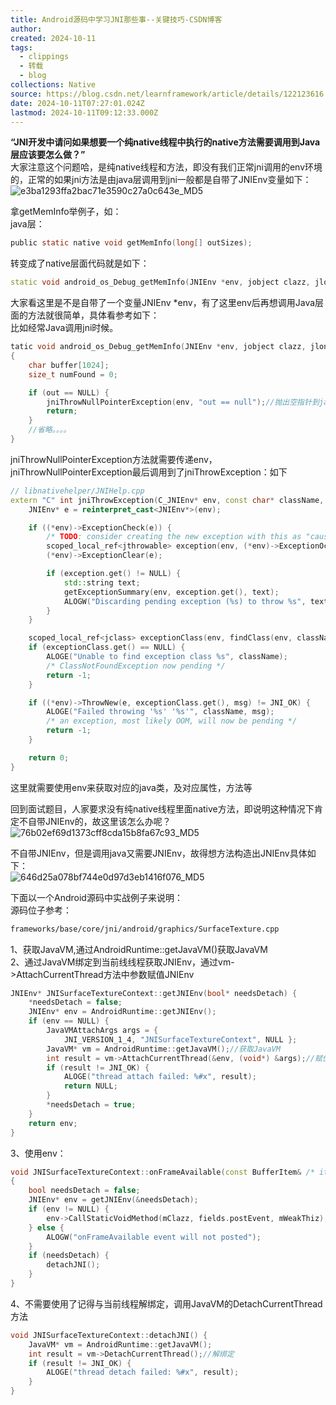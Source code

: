 ```yaml
---
title: Android源码中学习JNI那些事--关键技巧-CSDN博客
author: 
created: 2024-10-11
tags:
  - clippings
  - 转载
  - blog
collections: Native
source: https://blog.csdn.net/learnframework/article/details/122123616
date: 2024-10-11T07:27:01.024Z
lastmod: 2024-10-11T09:12:33.000Z
---
```

**“JNI开发中请问如果想要一个纯native线程中执行的native方法需要调用到Java层应该要怎么做？”**\
大家注意这个问题哈，是纯native线程和方法，即没有我们正常jni调用的env环境的，正常的如果jni方法是由java层调用到jni一般都是自带了JNIEnv变量如下：\
![e3ba1293ffa2bac71e3590c27a0c643e\_MD5](https://picgo.myjojo.fun:666/i/2024/10/11/6708d3f6b3038.png)

拿getMemInfo举例子，如：\
java层：

```c
public static native void getMemInfo(long[] outSizes);
```

转变成了native层面代码就是如下：

```cpp
static void android_os_Debug_getMemInfo(JNIEnv *env, jobject clazz, jlongArray out)
```

大家看这里是不是自带了一个变量JNIEnv \*env，有了这里env后再想调用Java层面的方法就很简单，具体看参考如下：\
比如经常Java调用jni时候。

```cpp
tatic void android_os_Debug_getMemInfo(JNIEnv *env, jobject clazz, jlongArray out)
{
    char buffer[1024];
    size_t numFound = 0;

    if (out == NULL) {
        jniThrowNullPointerException(env, "out == null");//抛出空指针到java
        return;
    }
    //省略。。。。
}
```

jniThrowNullPointerException方法就需要传递env，jniThrowNullPointerException最后调用到了jniThrowException：如下

```cpp
// libnativehelper/JNIHelp.cpp
extern "C" int jniThrowException(C_JNIEnv* env, const char* className, const char* msg) {
    JNIEnv* e = reinterpret_cast<JNIEnv*>(env);

    if ((*env)->ExceptionCheck(e)) {
        /* TODO: consider creating the new exception with this as "cause" */
        scoped_local_ref<jthrowable> exception(env, (*env)->ExceptionOccurred(e));
        (*env)->ExceptionClear(e);

        if (exception.get() != NULL) {
            std::string text;
            getExceptionSummary(env, exception.get(), text);
            ALOGW("Discarding pending exception (%s) to throw %s", text.c_str(), className);
        }
    }

    scoped_local_ref<jclass> exceptionClass(env, findClass(env, className));
    if (exceptionClass.get() == NULL) {
        ALOGE("Unable to find exception class %s", className);
        /* ClassNotFoundException now pending */
        return -1;
    }

    if ((*env)->ThrowNew(e, exceptionClass.get(), msg) != JNI_OK) {
        ALOGE("Failed throwing '%s' '%s'", className, msg);
        /* an exception, most likely OOM, will now be pending */
        return -1;
    }

    return 0;
}
```

这里就需要使用env来获取对应的java类，及对应属性，方法等

回到面试题目，人家要求没有纯native线程里面native方法，即说明这种情况下肯定不自带JNIEnv的，故这里该怎么办呢？\
![76b02ef69d1373cff8cda15b8fa67c93\_MD5](https://picgo.myjojo.fun:666/i/2024/10/11/6708d3f6b3b53.png)

不自带JNIEnv，但是调用java又需要JNIEnv，故得想方法构造出JNIEnv具体如下：\
![646d25a078bf744e0d97d3eb1416f076\_MD5](https://picgo.myjojo.fun:666/i/2024/10/11/6708d3f6b301b.png)

下面以一个Android源码中实战例子来说明：\
源码位子参考：

```bash
frameworks/base/core/jni/android/graphics/SurfaceTexture.cpp
```

1、获取JavaVM,通过AndroidRuntime::getJavaVM()获取JavaVM\
2、通过JavaVM绑定到当前线线程获取JNIEnv，通过vm->AttachCurrentThread方法中参数赋值JNIEnv

```c
JNIEnv* JNISurfaceTextureContext::getJNIEnv(bool* needsDetach) {
    *needsDetach = false;
    JNIEnv* env = AndroidRuntime::getJNIEnv();
    if (env == NULL) {
        JavaVMAttachArgs args = {
            JNI_VERSION_1_4, "JNISurfaceTextureContext", NULL };
        JavaVM* vm = AndroidRuntime::getJavaVM();//获取JavaVM
        int result = vm->AttachCurrentThread(&env, (void*) &args);//赋值env
        if (result != JNI_OK) {
            ALOGE("thread attach failed: %#x", result);
            return NULL;
        }
        *needsDetach = true;
    }
    return env;
}
```

3、使用env：

```cpp
void JNISurfaceTextureContext::onFrameAvailable(const BufferItem& /* item */)
{
    bool needsDetach = false;
    JNIEnv* env = getJNIEnv(&needsDetach);
    if (env != NULL) {
        env->CallStaticVoidMethod(mClazz, fields.postEvent, mWeakThiz);//使用env调用java方法
    } else {
        ALOGW("onFrameAvailable event will not posted");
    }
    if (needsDetach) {
        detachJNI();
    }
}
```

4、不需要使用了记得与当前线程解绑定，调用JavaVM的DetachCurrentThread方法

```cpp
void JNISurfaceTextureContext::detachJNI() {
    JavaVM* vm = AndroidRuntime::getJavaVM();
    int result = vm->DetachCurrentThread();//解绑定
    if (result != JNI_OK) {
        ALOGE("thread detach failed: %#x", result);
    }
}
```
